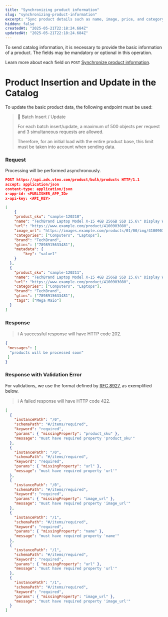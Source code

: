 ```yaml
---
title: "Synchronizing product information"
slug: "synchronizing-product-information"
excerpt: "Sync product details such as name, image, price, and category."
hidden: false
createdAt: "2025-05-21T22:18:24.684Z"
updatedAt: "2025-05-21T22:18:24.684Z"
---
```


To send catalog information, it is necessary to provide the basic information of a product. The fields may be mandatory or optional in this operation.

Learn more about each field on `POST` [Synchronize product information](https://developers.vtex.com/docs/api-reference/vtex-ads-api#post-/product/bulk/products).

# Product Insertion and Update in the Catalog

To update the basic product data, the following endpoint must be used:

> 🚧 Batch Insert / Update
> 
> For each batch insert/update, a maximum of 500 objects per request and 3 simultaneous requests are allowed.
> 
> Therefore, for an initial load with the entire product base, this limit must be taken into account when sending data.

### Request

Processing will be performed asynchronously.

```json
POST https://api.ads.vtex.com/product/bulk/products HTTP/1.1
accept: application/json
content-type: application/json
x-app-id: <PUBLISHER_APP_ID>
x-api-key: <API_KEY>

[
    {
    "product_sku": "sample-120210",
    "name": "TechBrand Laptop Model X-15 4GB 256GB SSD 15.6\" Display Windows 11 - Gray",
    "url": "https://www.example.com/product/4100903080",
    "image_url": "https://images.example.com/products/01/00/img/4100903/1/4100903143_1GG.jpg",
    "categories": ["Computers", "Laptops"],
    "brand": "TechBrand",
    "gtins": ["7898915633481"],
    "metadata": {
        "key": "value1"
    }
  },
  {
    "product_sku": "sample-120211", 
    "name": "TechBrand Laptop Model X-15 4GB 256GB SSD 15.6\" Display Windows 11 - Gray",
    "url": "https://www.example.com/product/4100903080",
    "categories": ["Computers", "Laptops"],
    "brand": "TechBrand",
    "gtins": ["7898915633481"],
    "tags": ["Mega Maio"]
  }
]
```

### Response

>ℹ️ A successful response will have HTTP code 202.

```json
{
 "messages": [
  "products will be processed soon"
 ]
}
```

### Response with Validation Error

For validations, we use the format defined by [RFC 8927](https://datatracker.ietf.org/doc/rfc8927/), as exemplified below.

>ℹ️ A failed response will have HTTP code 422.

```json
[
  {
    "instancePath": "/0",
    "schemaPath": "#/items/required",
    "keyword": "required",
    "params": { "missingProperty": "product_sku" },
    "message": "must have required property 'product_sku'"
  },
  {
    "instancePath": "/0",
    "schemaPath": "#/items/required",
    "keyword": "required",
    "params": { "missingProperty": "url" },
    "message": "must have required property 'url'"
  },
  {
    "instancePath": "/0",
    "schemaPath": "#/items/required",
    "keyword": "required",
    "params": { "missingProperty": "image_url" },
    "message": "must have required property 'image_url'"
  },
  {
    "instancePath": "/1",
    "schemaPath": "#/items/required",
    "keyword": "required",
    "params": { "missingProperty": "name" },
    "message": "must have required property 'name'"
  },
  {
    "instancePath": "/1",
    "schemaPath": "#/items/required",
    "keyword": "required",
    "params": { "missingProperty": "url" },
    "message": "must have required property 'url'"
  },
  {
    "instancePath": "/1",
    "schemaPath": "#/items/required",
    "keyword": "required",
    "params": { "missingProperty": "image_url" },
    "message": "must have required property 'image_url'"
  }
]
```
